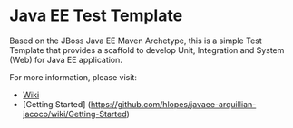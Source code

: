 # Java EE Test Template

Based on the JBoss Java EE Maven Archetype, this is a simple Test Template that provides a scaffold to develop Unit, Integration and System (Web) for Java EE application.

For more information, please visit:

* [Wiki](https://github.com/hlopes/javaee-arquillian-jacoco/wiki)
* [Getting Started] (https://github.com/hlopes/javaee-arquillian-jacoco/wiki/Getting-Started)
